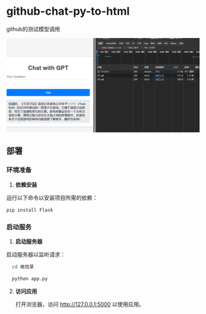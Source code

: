 # github-chat-py-to-html

github的测试模型调用

![效果](https://github.com/yoshino-xiao7/tp/blob/main/img/chat.png?raw=true)

## 部署

### 环境准备

1. **依赖安装**
   
  运行以下命令以安装项目所需的依赖：

  ```bash
  pip install Flask
  ```

### 启动服务

1. **启动服务器**
   
  启动服务器以监听请求：

```bash
  cd 根目录
```

```bash
  python app.py
```

2. **访问应用**

   打开浏览器，访问 http://127.0.0.1:5000 以使用应用。

